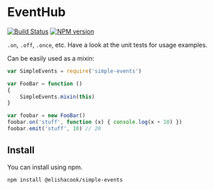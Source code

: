 # EventHub

[![Build Status][1]][2] [![NPM version][3]][4]

`.on`, `.off`, `.once`, etc. Have a look at the unit tests for usage examples.

Can be easily used as a mixin:

```js
var SimpleEvents = require('simple-events')

var FooBar = function ()
{
    SimpleEvents.mixin(this)
}

var foobar = new FooBar()
foobar.on('stuff', function (x) { console.log(x + 10) })
foobar.emit('stuff', 10) // 20
```

## Install

You can install using npm.

```
npm install @elishacook/simple-events
```

[1]: https://secure.travis-ci.org/elishacook/simple-events.svg
[2]: https://travis-ci.org/elishacook/simple-events
[3]: https://badge.fury.io/js/simple-events.svg
[4]: https://badge.fury.io/js/simple-events